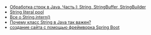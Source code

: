 - <a href="https://habrahabr.ru/post/260767/">Обработка строк в Java. Часть I: String, StringBuffer, StringBuilder</a>
- <a href="http://www.java67.com/2014/08/difference-between-string-literal-and-new-String-object-Java.html">String literal pool</a>
- <a href="https://habr.com/post/79913/">Все о String.intern()</a>
- <a href="http://tlazarenko.blogspot.com/2013/10/string-java.html">Почему класс String в Java так важен?</a>
- <a href="https://www.youtube.com/watch?v=QlrPy1wvBzg">создание сайта с помощью фреймворка Spring Boot</a>